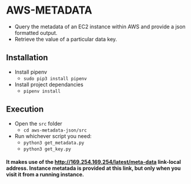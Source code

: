 # AWS-METADATA
- Query the metadata of an EC2 instance within AWS and provide a json formatted output. 
- Retrieve the value of a particular data key.

## Installation
- Install pipenv
  - `sudo pip3 install pipenv`
- Install project dependancies
  - `pipenv install`

## Execution
- Open the `src` folder
  - `cd aws-metadata-json/src`
- Run whichever script you need:
  - `python3 get_metadata.py`
  - `python3 get_key.py`

#### It makes use of the http://169.254.169.254/latest/meta-data link-local address. Instance metatada is provided at this link, but only when you visit it from a running instance.
